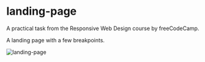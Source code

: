 # landing-page

A practical task from the Responsive Web Design course by freeCodeCamp.

A landing page with a few breakpoints.

![landing-page](https://user-images.githubusercontent.com/113233491/189476721-d04ba8ab-b27d-40f4-ac37-eabd0d992b4d.png)
